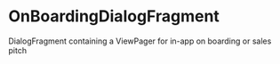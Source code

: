 # OnBoardingDialogFragment
DialogFragment containing a ViewPager for  in-app on boarding or sales pitch
